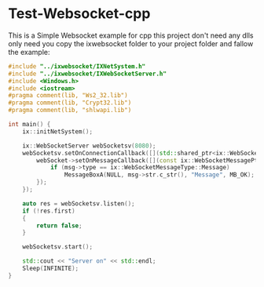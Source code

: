 # Test-Websocket-cpp

This is a Simple Websocket example for cpp this project don't need any dlls only need you copy the ixwebsocket folder to your project folder and fallow the example:
```CPP
#include "../ixwebsocket/IXNetSystem.h"
#include "../ixwebsocket/IXWebSocketServer.h"
#include <Windows.h>
#include <iostream>
#pragma comment(lib, "Ws2_32.lib")
#pragma comment(lib, "Crypt32.lib")
#pragma comment(lib, "shlwapi.lib")

int main() {
	ix::initNetSystem();

	ix::WebSocketServer webSocketsv(8080);
	webSocketsv.setOnConnectionCallback([](std::shared_ptr<ix::WebSocket> webSocket, std::shared_ptr<ix::ConnectionState> connectionState) -> void {
		webSocket->setOnMessageCallback([](const ix::WebSocketMessagePtr& msg) -> void {
			if (msg->type == ix::WebSocketMessageType::Message)
				MessageBoxA(NULL, msg->str.c_str(), "Message", MB_OK);
		});
	});

	auto res = webSocketsv.listen();
	if (!res.first)
	{
		return false;
	}

	webSocketsv.start();

	std::cout << "Server on" << std::endl;
	Sleep(INFINITE);
} 
```

